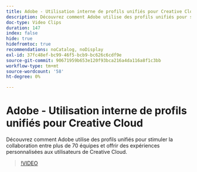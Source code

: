 ```yaml
---
title: Adobe - Utilisation interne de profils unifiés pour Creative Cloud
description: Découvrez comment Adobe utilise des profils unifiés pour stimuler la collaboration entre plus de 70 équipes et offrir des expériences personnalisées aux utilisateurs de Creative Cloud.
doc-type: Video Clips
duration: 147
index: false
hide: true
hidefromtoc: true
recommendations: noCatalog, noDisplay
exl-id: 37fc48ef-bc99-46f5-bcb9-bc626c6cdf9e
source-git-commit: 90671959b653e120f93bca216a4da116a8f1c3bb
workflow-type: tm+mt
source-wordcount: '58'
ht-degree: 0%

---
```


# Adobe - Utilisation interne de profils unifiés pour Creative Cloud

Découvrez comment Adobe utilise des profils unifiés pour stimuler la collaboration entre plus de 70 équipes et offrir des expériences personnalisées aux utilisateurs de Creative Cloud.

<!-- 62_S655_3442541_146_adobes-internal-use-of-unified-profiles-for-creative-cloud -->
>[!VIDEO](https://video.tv.adobe.com/v/3459673/?learn=on&enablevpops=true&captions=fre_fr)

